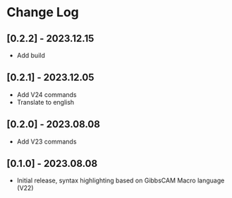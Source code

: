# Change Log

## [0.2.2] - 2023.12.15

- Add build

## [0.2.1] - 2023.12.05

- Add V24 commands
- Translate to english

## [0.2.0] - 2023.08.08

- Add V23 commands

## [0.1.0] - 2023.08.08

- Initial release, syntax highlighting based on GibbsCAM Macro language (V22)